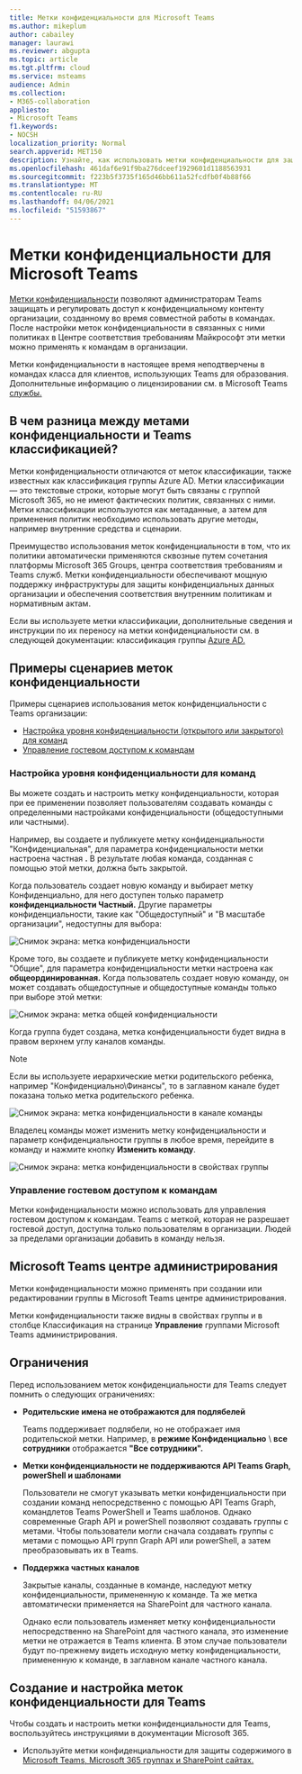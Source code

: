 ```yaml
---
title: Метки конфиденциальности для Microsoft Teams
ms.author: mikeplum
author: cabailey
manager: laurawi
ms.reviewer: abgupta
ms.topic: article
ms.tgt.pltfrm: cloud
ms.service: msteams
audience: Admin
ms.collection:
- M365-collaboration
appliesto:
- Microsoft Teams
f1.keywords:
- NOCSH
localization_priority: Normal
search.appverid: MET150
description: Узнайте, как использовать метки конфиденциальности для защиты команд в Microsoft Teams.
ms.openlocfilehash: 461daf6e91f9ba276dceef1929601d1188563931
ms.sourcegitcommit: f223b5f3735f165d46bb611a52fcdfb0f4b88f66
ms.translationtype: MT
ms.contentlocale: ru-RU
ms.lasthandoff: 04/06/2021
ms.locfileid: "51593867"
---
```

# <a name="sensitivity-labels-for-microsoft-teams"></a>Метки конфиденциальности для Microsoft Teams

[Метки конфиденциальности](/microsoft-365/compliance/sensitivity-labels) позволяют администраторам Teams защищать и регулировать доступ к конфиденциальному контенту организации, созданному во время совместной работы в командах. После настройки меток конфиденциальности в связанных [](/microsoft-365/compliance/go-to-the-securitycompliance-center)с ними политиках в Центре соответствия требованиям Майкрософт эти метки можно применять к командам в организации.

Метки конфиденциальности в настоящее время неподтверчены в командах класса для клиентов, использующих Teams для образования. Дополнительные информацию о лицензировании см. в Microsoft Teams [службы.](/office365/servicedescriptions/teams-service-description)

## <a name="whats-the-difference-between-sensitivity-labels-and-teams-classification-labels"></a>В чем разница между метами конфиденциальности и Teams классификацией?

Метки конфиденциальности отличаются от меток классификации, также известных как классификация группы Azure AD. Метки классификации — это текстовые строки, которые могут быть связаны с группой Microsoft 365, но не имеют фактических политик, связанных с ними. Метки классификации используются как метаданные, а затем для применения политик необходимо использовать другие методы, например внутренние средства и сценарии.

Преимущество использования меток конфиденциальности в том, что их политики автоматически применяются сквозные путем сочетания платформы Microsoft 365 Groups, центра соответствия требованиям и Teams служб. Метки конфиденциальности обеспечивают мощную поддержку инфраструктуры для защиты конфиденциальных данных организации и обеспечения соответствия внутренним политикам и нормативным актам.

Если вы используете метки классификации, дополнительные сведения и инструкции по их переносу на метки конфиденциальности см. в следующей документации: классификация группы [Azure AD.](/microsoft-365/compliance/sensitivity-labels-teams-groups-sites#classic-azure-ad-group-classification)

## <a name="example-scenarios-for-sensitivity-labels"></a>Примеры сценариев меток конфиденциальности

Примеры сценариев использования меток конфиденциальности с Teams организации:

- [Настройка уровня конфиденциальности (открытого или закрытого) для команд](#set-the-privacy-level-for-teams)
- [Управление гостевом доступом к командам](#control-guest-access-to-teams)

### <a name="set-the-privacy-level-for-teams"></a>Настройка уровня конфиденциальности для команд

Вы можете создать и настроить метку конфиденциальности, которая при ее применении позволяет пользователям создавать команды с определенными настройками конфиденциальности (общедоступными или частными).

Например, вы создаете и публикуете метку конфиденциальности "Конфиденциальная", для параметра конфиденциальности метки настроена частная **.** В результате любая команда, созданная с помощью этой метки, должна быть закрытой. 

Когда пользователь создает новую команду и  выбирает метку Конфиденциально, для него доступен только параметр **конфиденциальности Частный.** Другие параметры конфиденциальности, такие как "Общедоступный" и "В масштабе организации", недоступны для выбора:

![Снимок экрана: метка конфиденциальности](media/sensitivity-labels-confidential-example.png)

Кроме того, вы создаете и публикуете метку конфиденциальности "Общие", для параметра конфиденциальности метки настроена как **общеординированная.** Когда пользователь создает новую команду, он может создавать общедоступные и общедоступные команды только при выборе этой метки:

![Снимок экрана: метка общей конфиденциальности](media/sensitivity-labels-general-example.png)

Когда группа будет создана, метка конфиденциальности будет видна в правом верхнем углу каналов команды. 

> [!NOTE]
> Если вы используете иерархические метки родительского ребенка, например "Конфиденциально\Финансы", то в заглавном канале будет показана только метка родительского ребенка.

![Снимок экрана: метка конфиденциальности в канале команды](media/sensitivity-labels-channel.png)

Владелец команды может изменить метку конфиденциальности и параметр конфиденциальности группы в любое время, перейдите в команду и нажмите кнопку **Изменить команду**.

![Снимок экрана: метка конфиденциальности в свойствах группы](media/sensitivity-labels-edit-team.png)

### <a name="control-guest-access-to-teams"></a>Управление гостевом доступом к командам

Метки конфиденциальности можно использовать для управления гостевом доступом к командам. Teams с меткой, которая не разрешает гостевой доступ, доступна только пользователям в организации. Людей за пределами организации добавить в команду нельзя.

## <a name="microsoft-teams-admin-center"></a>Microsoft Teams центре администрирования

Метки конфиденциальности можно применять при создании или редактировании группы в Microsoft Teams центре администрирования. 

Метки конфиденциальности также видны в свойствах  группы и в столбце Классификация на странице **Управление** группами Microsoft Teams администрирования.

## <a name="limitations"></a>Ограничения

Перед использованием меток конфиденциальности для Teams следует помнить о следующих ограничениях:

- **Родительские имена не отображаются для подлябелей**
    
    Teams поддерживает подлябели, но не отображает имя родительской метки. Например, в **режиме Конфиденциально** \\ **все сотрудники** отображается **"Все сотрудники".**

- **Метки конфиденциальности не поддерживаются API Teams Graph, powerShell и шаблонами**
    
    Пользователи не смогут указывать метки конфиденциальности при создании команд непосредственно с помощью API Teams Graph, командлетов Teams PowerShell и Teams шаблонов. Однако современные Graph API и powerShell позволяют создавать группы с метами. Чтобы пользователи могли сначала создавать группы с метами с помощью API групп Graph API или powerShell, а затем преобразовывать их в Teams.

- **Поддержка частных каналов**
    
    Закрытые каналы, созданные в команде, наследуют метку конфиденциальности, примененную к команде. Та же метка автоматически применяется на SharePoint для частного канала.
    
    Однако если пользователь изменяет метку конфиденциальности непосредственно на SharePoint для частного канала, это изменение метки не отражается в Teams клиента. В этом случае пользователи будут по-прежнему видеть исходную метку конфиденциальности, примененную к команде, в заглавном канале частного канала.

## <a name="how-to-create-and-configure-sensitivity-labels-for-teams"></a>Создание и настройка меток конфиденциальности для Teams

Чтобы создать и настроить метки конфиденциальности для Teams, воспользуйтесь инструкциями в документации Microsoft 365. 

- Используйте метки конфиденциальности для защиты содержимого в [Microsoft Teams, Microsoft 365 группах и SharePoint сайтах.](/microsoft-365/compliance/sensitivity-labels-teams-groups-sites)
